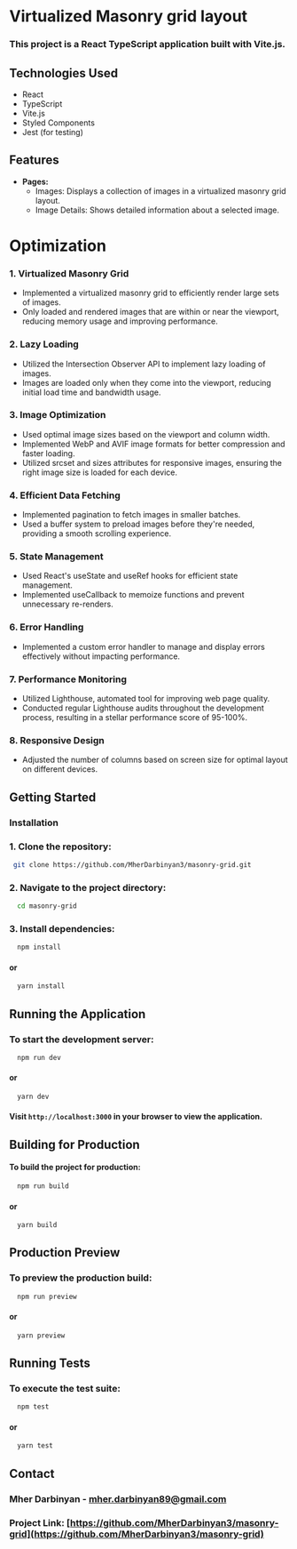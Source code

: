 # Virtualized Masonry grid layout

### This project is a React TypeScript application built with Vite.js.

## Technologies Used

- React
- TypeScript
- Vite.js
- Styled Components
- Jest (for testing)

## Features

- **Pages:**
    - Images: Displays a collection of images in a virtualized masonry grid layout.
    - Image Details: Shows detailed information about a selected image.


# Optimization

### 1. **Virtualized Masonry Grid**

  - Implemented a virtualized masonry grid to efficiently render large sets of images.
  - Only loaded and rendered images that are within or near the viewport, reducing memory usage and improving performance.

### 2. **Lazy Loading**

- Utilized the Intersection Observer API to implement lazy loading of images.
- Images are loaded only when they come into the viewport, reducing initial load time and bandwidth usage.

### 3. **Image Optimization**

- Used optimal image sizes based on the viewport and column width.
- Implemented WebP and AVIF image formats for better compression and faster loading.
- Utilized srcset and sizes attributes for responsive images, ensuring the right image size is loaded for each device.

### 4. **Efficient Data Fetching**

   - Implemented pagination to fetch images in smaller batches.
   - Used a buffer system to preload images before they're needed, providing a smooth scrolling experience.

### 5. **State Management**

   - Used React's useState and useRef hooks for efficient state management.
   - Implemented useCallback to memoize functions and prevent unnecessary re-renders.

### 6. **Error Handling**

   - Implemented a custom error handler to manage and display errors effectively without impacting performance.

### 7. **Performance Monitoring**

   - Utilized Lighthouse, automated tool for improving web page quality.
   - Conducted regular Lighthouse audits throughout the development process, resulting in a stellar performance score of 95-100%.

### 8. **Responsive Design**

   - Adjusted the number of columns based on screen size for optimal layout on different devices.



## Getting Started

### Installation

### 1. Clone the repository:

 ```sh
  git clone https://github.com/MherDarbinyan3/masonry-grid.git
```

### 2. Navigate to the project directory:

```sh
  cd masonry-grid
```

### 3. Install dependencies:

```sh
  npm install
```

#### or

```sh
  yarn install
```

## Running the Application

### To start the development server:

```sh
  npm run dev
```

#### or

```sh
  yarn dev
```

#### Visit `http://localhost:3000` in your browser to view the application.

## Building for Production

#### To build the project for production:

```sh
  npm run build
```

#### or

```sh
  yarn build
```

## Production Preview

### To preview the production build:

```sh
  npm run preview
```

#### or

```sh
  yarn preview
```


## Running Tests

### To execute the test suite:

```sh
  npm test
```

#### or

```sh
  yarn test
```

## Contact

### Mher Darbinyan - mher.darbinyan89@gmail.com

### Project Link: [https://github.com/MherDarbinyan3/masonry-grid](https://github.com/MherDarbinyan3/masonry-grid)
   
